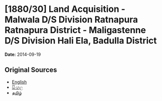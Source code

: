 # [1880/30] Land Acquisition - Malwala D/S Division Ratnapura Ratnapura District - Maligastenne D/S Division Hali Ela, Badulla District

**Date:** 2014-09-19

## Original Sources

- [English](https://documents.gov.lk/view/extra-gazettes/2014/9/1880-30_E.pdf)
- [සිංහල](https://documents.gov.lk/view/extra-gazettes/2014/9/1880-30_S.pdf)
- [தமிழ்](https://documents.gov.lk/view/extra-gazettes/2014/9/1880-30_T.pdf)
